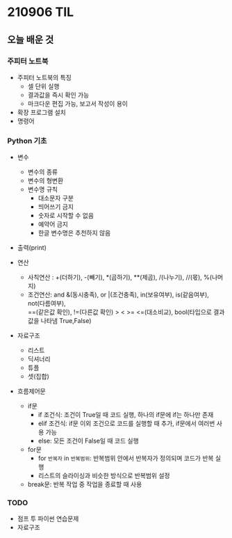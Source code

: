 # 210906 TIL

## 오늘 배운 것

### 주피터 노트북

- 주피터 노트북의 특징
    - 셀 단위 실행
    - 결과값을 즉시 확인 가능
    - 마크다운 편집 가능, 보고서 작성이 용이
- 확장 프로그램 설치
- 명령어


### Python 기초

- 변수
    - 변수의 종류
    - 변수의 형변환
    - 변수명 규칙
        - 대소문자 구분
        - 띄어쓰기 금지
        - 숫자로 시작할 수 없음
        - 예약어 금지
        - 한글 변수명은 추천하지 않음

- 출력(print)

- 연산
    - 사칙연산 : +(더하기), -(빼기), *(곱하기), **(제곱), /(나누기), //(몫), %(나머지)
    - 조건연산: and &(동시충족), or |(조건충족), in(보유여부), is(같음여부), not(다름여부),  
    ==(같은값 확인), !=(다른값 확인) > < >= <=(대소비교), bool(타입으로 결과값을 나타냄 True,False)

- 자료구조
    - 리스트
    - 딕셔너리
    - 튜플
    - 셋(집합)

- 흐름제어문
    - if문
        - if 조건식: 조건이 True일 때 코드 실행, 하나의 if문에 if는 하나만 존재
        - elif 조건식: if문 이외 조건으로 코드를 실행할 때 추가, if문에서 여러번 사용 가능
        - else: 모든 조건이 False일 때 코드 실행
    - for문
        - for `반복자` in `반복범위`: 반복범위 안에서 반복자가 정의되며 코드가 반복 실행
        - 리스트의 슬라이싱과 비슷한 방식으로 반복범위 설정
    - break문: 반복 작업 중 작업을 종료할 때 사용


### TODO

- 점프 투 파이썬 연습문제
- 자료구조
